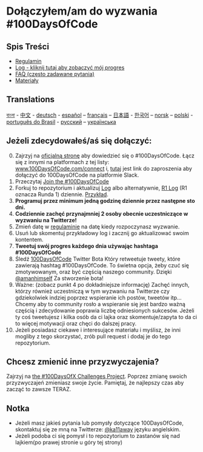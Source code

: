 # Dołączyłem/am do wyzwania #100DaysOfCode

## Spis Treści
* [Regulamin](regulamin.md)
* [Log - kliknij tutaj aby zobaczyć mój progres](log.md)
* [FAQ (często zadawane pytania)](FAQ-pl.md)
* [Materiały](materiały.md)

## Translations
[বাংলা](../bn/README.md) - [中文](../ch/README.md) - [deutsch](../de/README.md) - [español](../es/README.md) – [français](../fr/FAQ-fr.md) – [日本語](../ja/README.md) - [한국어](../ko/README-ko.md) – [norsk](../no/README.md) –  [polski](../pl/README.md) - [português do Brasil](../pt-br/LEIAME.md) - [русский](../ru/README-ru.md) – [українська](../ua/README-ua.md)

## Jeżeli zdecydowałeś/aś się dołączyć:
0.  Zajrzyj na [oficjalną stronę](http://100daysofcode.com/) aby dowiedzieć się o #100DaysOfCode. Łącz się z innymi na platformach z tej listy: www.100DaysOfCode.com/connect
    i, [tutaj](https://100xcode.slack.com/join/shared_invite/enQtOTE0NjE3Nzc3ODg4LTY0NDliODc5YWYyODc1OWVmNTllYWRhMDZmMTQwMmI3MTY0N2UxYWQwYjRiMjEzZTI0ZTIzYTdkNWY4MWM5MzE) jest link do zaproszenia aby dołączyć do 100DaysOfCode na platformie Slack.
1.  Przeczytaj [Join the #100DaysOfCode](https://medium.freecodecamp.com/join-the-100daysofcode-556ddb4579e4)
2.  Forkuj to repozytorium i aktualizuj [Log](log.md) albo alternatywnie, [R1 Log](r1-log.md) (R1 oznacza Runda 1) dziennie. [Przykład](https://github.com/Kallaway/100-days-kallaway-log).
3.  **Programuj przez minimum jedną godzinę dziennie przez następne sto dni.**
4.  **Codziennie zachęć przynajmniej 2 osoby obecnie uczestniczące w wyzwaniu na Twitterze!**
5.  Zmień datę w [regulaminie](regulamin.md) na datę kiedy rozpoczynasz wyzwanie.
6.  Usuń lub skomentuj przykładowy log i zacznij go aktualizować swoim kontentem.
7.  **Tweetuj swój progres każdego dnia używając hashtaga #100DaysOfCode**
8.  Śledź [100DaysOfCode](https://twitter.com/_100DaysOfCode) Twitter Bota Który retweetuje tweety, które zawierają hashtag #100DaysOfCode. To świetna opcja, żeby czuć się zmotywowanym, oraz być częścią naszego community. Dzięki [@amanhimself](https://twitter.com/amanhimself) Za stworzenie bota!
9.  Ważne: (zobacz punkt 4 po dokładniejsze informację) Zachęć innych, którzy również uczestniczą w tym wyzwaniu na Twitterze czy gdziekolwiek indziej poprzez wspieranie ich postów, tweetów itp… Chcemy aby to community rosło a wspieranie się jest bardzo ważną częścią i zdecydowanie poprawia liczbę odniesionych sukcesów. Jeżeli ty coś tweetujesz i kilka osób da ci lajka oraz skomentuje/zapyta to da ci to więcej motywacji oraz chęci do dalszej pracy. 
10.  Jeżeli posiadasz ciekawe i interesujące materiału i myślisz, że inni mogliby z tego skorzystać, zrób pull request i dodaj je do tego repozytorium. 

## Chcesz zmienić inne przyzwyczajenia?

Zajrzyj na [the #100DaysOfX Challenges Project](http://100daysofx.com/). Poprzez zmianę swoich przyzwyczajeń zmieniasz swoje życie. Pamiętaj, że najlepszy czas aby zacząć to zawsze TERAZ. 

## Notka

* Jeżeli masz jakieś pytania lub pomysły dotyczące 100DaysOfCode, skontaktuj się ze mną na Twitterze:  [@ka11away](https://twitter.com/ka11away) języku angielskim.
* Jeżeli podoba ci się pomysł i to repozytorium to zastanów się nad lajkiem(po prawej stronie u góry tej strony)
